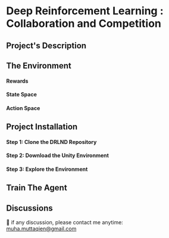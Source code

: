 # Deep Reinforcement Learning : Collaboration and Competition


## Project's Description

## The Environment

#### Rewards

#### State Space

#### Action Space

## Project Installation

#### Step 1: Clone the DRLND Repository

#### Step 2: Download the Unity Environment

#### Step 3: Explore the Environment

## Train The Agent

## Discussions
📨 if any discussion, please contact me anytime: muha.muttaqien@gmail.com